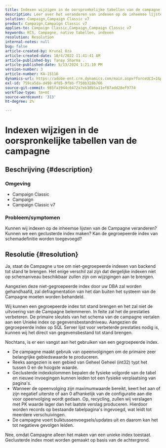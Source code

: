 ```yaml
---
title: Indexen wijzigen in de oorspronkelijke tabellen van de campagne
description: Leer over het veranderen van indexen op de inheemse lijsten van de Campagne en het creëren van een Gegroepeerde Index.
solution: Campaign,Campaign Classic v7
product: Campaign,Campaign Classic v7
applies-to: Campaign Classic,Campaign,Campaign Classic v7
keywords: KCS, Campagne, native tabellen, indexen
resolution: Resolution
internal-notes: null
bug: false
article-created-by: Krunal Oza
article-created-date: 10/4/2022 11:41:41 AM
article-published-by: Tanay Sharma .
article-published-date: 5/13/2024 1:21:10 PM
version-number: 3
article-number: KA-15116
dynamics-url: https://adobe-ent.crm.dynamics.com/main.aspx?forceUCI=1&pagetype=entityrecord&etn=knowledgearticle&id=daa95983-d943-ed11-bba2-002248086735
exl-id: 759ca5da-d490-4f85-9fbb-f750b328b766
source-git-commit: 985fa3944c0472a7eb30b5a11ef87add28ef9774
workflow-type: tm+mt
source-wordcount: '313'
ht-degree: 2%

---
```


# Indexen wijzigen in de oorspronkelijke tabellen van de campagne

## Beschrijving {#description}


### Omgeving

- Campaign Classic
- Campaign
- Campaign Classic v7


### Probleem/symptomen

Kunnen wij indexen op de inheemse lijsten van de Campagne veranderen?
Kunnen we een geclusterde index maken?
Kan de gegroepeerde index van schemadefinitie worden toegevoegd?


## Resolutie {#resolution}


Ja, staat de Campagne u toe om niet-gegroepeerde indexen van backend tot stand te brengen. Het enige verschil zal zijn dat dergelijke indexen niet op schemaniveau beschikbaar zullen zijn om wijzigingen aan te brengen. 

Aangezien deze niet-gegroepeerde index door uw DBA zal worden gehandhaafd, zal defragmentation van het dan buiten het systeem van de Campagne moeten worden behandeld.


Wij kunnen een gegroepeerde index tot stand brengen en het zal niet de uitvoering van de Campagne belemmeren. In feite zal het de prestaties verbeteren. De primaire sleutels van het schema van de campagne vertalen aan een Unieke index op gegevensbestandniveau. Aangezien de gegroepeerde index op SQL Server lijst voor verbeterde prestaties nodig is, kunnen wij het direct van gegevensbestand tot stand brengen.

Nochtans, is er een vangst aan het gebruiken van een gegroepeerde index.

- De campagne maakt gebruik van opeenvolgingen om de primaire zeer belangrijke gebiedswaarde te produceren.
- Reeks aangezien is een gebied van Geheel Geheel (int32) typt het tussen 0 en de hoogste waarde.
- Geclusterde indexkolommen bepalen de fysieke volgorde van de tabel en nieuwe invoegingen kunnen leiden tot een fysieke verplaatsing van pagina&#39;s.
- Wanneer de opeenvolging zijn maximumwaarde bereikt, keert het aan of zijn negatief uiterste of aan 0 afhankelijk van de configuratie aan die voor opeenvolging wordt gedaan. Op, recycling, zullen wij verslagen met PK waarde lager dan het laatste verslag produceren. Hierdoor worden records op bestaande tabelpagina&#39;s ingevoegd, wat leidt tot meerdere verschuivingen.
- De campagne voert bulktussenvoegsels/updates uit en daarom kan het tot negatieve gevolgen leiden.


Nee, omdat Campagne alleen het maken van een unieke index toestaat. Geclusterde index moet worden gemaakt op basis van de achtergrond.
